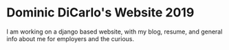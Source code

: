 # Dominic DiCarlo's Website 2019

I am working on a django based website, with my blog, resume, and general info about me for employers and the curious.

